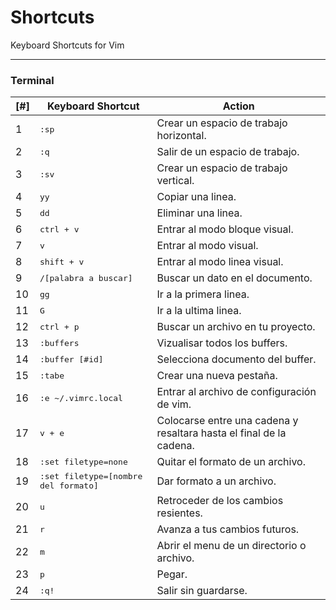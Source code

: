 **Shortcuts**
==============
Keyboard Shortcuts for Vim

----------

### **Terminal**

[#] | Keyboard Shortcut | Action
----- | ----- | -----
1| <kbd>:sp</kbd> | Crear un espacio de trabajo horizontal.
2|<kbd>:q</kbd> | Salir de un espacio de trabajo.
3| <kbd>:sv</kbd> | Crear un espacio de trabajo vertical.
4| <kbd>yy</kbd> | Copiar una linea.
5| <kbd>dd</kbd> | Eliminar una linea.
6| <kbd>ctrl + v</kbd> | Entrar al modo bloque visual.
7| <kbd>v</kbd> | Entrar al modo visual.
8| <kbd>shift + v</kbd> | Entrar al modo linea visual.
9| <kbd>/[palabra a buscar]</kbd> | Buscar un dato en el documento.
10| <kbd>gg</kbd> | Ir a la primera linea.
11| <kbd>G</kbd> | Ir a la ultima linea.
12| <kbd>ctrl + p</kbd> | Buscar un archivo en tu proyecto.
13| <kbd>:buffers</kbd> | Vizualisar todos los buffers.
14| <kbd>:buffer [#id]</kbd> | Selecciona documento del buffer.
15| <kbd>:tabe</kbd> | Crear una nueva pestaña.
16| <kbd>:e ~/.vimrc.local</kbd> | Entrar al archivo de configuración de vim.   
17| <kbd>v + e</kbd> | Colocarse entre una cadena y resaltara hasta el final de la cadena.   
18| <kbd>:set filetype=none</kbd> | Quitar el formato de un archivo.  
19| <kbd>:set filetype=[nombre del formato]</kbd> | Dar formato a un archivo.  
20| <kbd>u</kbd> | Retroceder de los cambios resientes.
21| <kbd>r</kbd> | Avanza a tus cambios futuros.
22| <kbd>m</kbd> | Abrir el menu de un directorio o archivo.
23| <kbd>p</kbd> | Pegar.
24| <kbd>:q!</kbd> | Salir sin guardarse.
